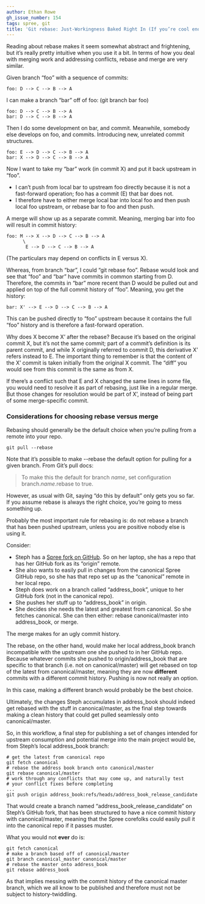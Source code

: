 ```yaml
---
author: Ethan Rowe
gh_issue_number: 154
tags: spree, git
title: 'Git rebase: Just-Workingness Baked Right In (If you’re cool enough)'
---
```


Reading about rebase makes it seem somewhat abstract and frightening,
but it’s really pretty intuitive when you use it a bit. In terms of how
you deal with merging work and addressing conflicts, rebase and merge
are very similar.

Given branch “foo” with a sequence of commits:

```nohighlight
foo: D --> C --> B --> A
```

I can make a branch “bar” off of foo: (git branch bar foo)

```nohighlight
foo: D --> C --> B --> A
bar: D --> C --> B --> A
```

Then I do some development on bar, and commit. Meanwhile, somebody else
develops on foo, and commits. Introducing new, unrelated commit structures.

```nohighlight
foo: E --> D --> C --> B --> A
bar: X --> D --> C --> B --> A
```

Now I want to take my “bar” work (in commit X) and put it back upstream
in “foo”.

- I can’t push from local bar to upstream foo directly because it is not
a fast-forward operation; foo has a commit (E) that bar does not.
- I therefore have to either merge local bar into local foo and then
push local foo upstream, or rebase bar to foo and then push.

A merge will show up as a separate commit. Meaning, merging bar into
foo will result in commit history:

```nohighlight
foo: M --> X --> D --> C --> B --> A
      \
       E --> D --> C --> B --> A
```

(The particulars may depend on conflicts in E versus X).

Whereas, from branch “bar”, I could “git rebase foo”. Rebase would look
and see that “foo” and “bar” have commits in common starting from D.
Therefore, the commits in “bar” more recent than D would be pulled out
and applied on top of the full commit history of “foo”. Meaning, you
get the history:

```nohighlight
bar: X' --> E --> D --> C --> B --> A
```

This can be pushed directly to “foo” upstream because it contains the
full “foo” history and is therefore a fast-forward operation.

Why does X become X’ after the rebase? Because it’s based on the
original commit X, but it’s not the same commit; part of a commit’s
definition is its parent commit, and while X originally referred to
commit D, this derivative X’ refers instead to E. The important thing
to remember is that the content of the X’ commit is taken initially from
the original X commit. The “diff” you would see from this commit is the
same as from X.

If there’s a conflict such that E and X changed the same lines in some
file, you would need to resolve it as part of rebasing, just like in a
regular merge. But those changes for resolution would be part of X’,
instead of being part of some merge-specific commit.

### Considerations for choosing rebase versus merge

Rebasing should generally be the default choice when you’re pulling from
a remote into your repo.

```nohighlight
git pull --rebase
```

Note that it’s possible to make --rebase the default option for pulling for a given branch. From Git’s pull docs:

>   To make this the default for branch *name*, set configuration branch.*name*.rebase to true.

However, as usual with Git, saying “do this by default” only gets you so
far. If you assume rebase is always the right choice, you’re going to
mess something up.

Probably the most important rule for rebasing is: do not rebase a branch that has been pushed upstream, unless you are positive nobody else is using it.

Consider:

- Steph has a [Spree fork on GitHub](http://github.com/stephskardal/spree/tree). So on her laptop, she has a repo that has her GitHub fork as its “origin” remote.
- She also wants to easily pull in changes from the canonical Spree GitHub repo, so she has that repo set up as the “canonical” remote in her local repo.
- Steph does work on a branch called “address_book”, unique to her GitHub fork (not in the canonical repo).
- She pushes her stuff up to “address_book” in origin.
- She decides she needs the latest and greatest from canonical. So she fetches canonical. She can then either: rebase canonical/master into address_book, or merge.

The merge makes for an ugly commit history.

The rebase, on the other hand, would make her local address_book branch
incompatible with the upstream one she pushed to in her GitHub repo.
Because whatever commits she pushed to origin/address_book that are
specific to that branch (i.e. not on canonical/master) will get rebased
on top of the latest from canonical/master, meaning they are now
**different** commits with a different commit history. Pushing is now not
really an option.

In this case, making a different branch would probably be the best choice.

Ultimately, the changes Steph accumulates in address_book should indeed
get rebased with the stuff in canonical/master, as the final step
towards making a clean history that could get pulled seamlessly onto
canonical/master.

So, in this workflow, a final step for publishing a set of changes
intended for upstream consumption and potential merge into the main
project would be, from Steph’s local address_book branch:

```nohighlight
# get the latest from canonical repo
git fetch canonical
# rebase the address book branch onto canonical/master
git rebase canonical/master
# work through any conflicts that may come up, and naturally test
# your conflict fixes before completing
...
git push origin address_book:refs/heads/address_book_release_candidate
```

That would create a branch named “address_book_release_candidate” on
Steph’s GitHub fork, that has been structured to have a nice commit
history with canonical/master, meaning that the Spree corefolks could
easily pull it into the canonical repo if it passes muster.

What you would not **ever** do is:

```nohighlight
git fetch canonical
# make a branch based off of canonical/master
git branch canonical_master canonical/master
# rebase the master onto address_book
git rebase address_book
```

As that implies messing with the commit history of the canonical master
branch, which we all know to be published and therefore must not be
subject to history-twiddling.
